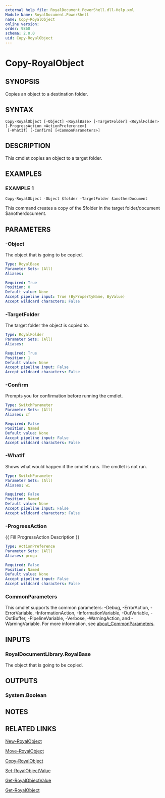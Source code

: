 ```yaml
---
external help file: RoyalDocument.PowerShell.dll-Help.xml
Module Name: RoyalDocument.PowerShell
name: Copy-RoyalObject
online version:
order: 9860
schema: 2.0.0
uid: Copy-RoyalObject
---
```


# Copy-RoyalObject

## SYNOPSIS
Copies an object to a destination folder.

## SYNTAX

```
Copy-RoyalObject [-Object] <RoyalBase> [-TargetFolder] <RoyalFolder> [-ProgressAction <ActionPreference>]
 [-WhatIf] [-Confirm] [<CommonParameters>]
```

## DESCRIPTION
This cmdlet copies an object to a target folder.

## EXAMPLES

### EXAMPLE 1
```
Copy-RoyalObject -Object $folder -TargetFolder $anotherDocument
```

This command creates a copy of the $folder in the target folder/document $anotherdocument.

## PARAMETERS

### -Object
The object that is going to be copied.

```yaml
Type: RoyalBase
Parameter Sets: (All)
Aliases:

Required: True
Position: 0
Default value: None
Accept pipeline input: True (ByPropertyName, ByValue)
Accept wildcard characters: False
```

### -TargetFolder
The target folder the object is copied to.

```yaml
Type: RoyalFolder
Parameter Sets: (All)
Aliases:

Required: True
Position: 1
Default value: None
Accept pipeline input: False
Accept wildcard characters: False
```

### -Confirm
Prompts you for confirmation before running the cmdlet.

```yaml
Type: SwitchParameter
Parameter Sets: (All)
Aliases: cf

Required: False
Position: Named
Default value: None
Accept pipeline input: False
Accept wildcard characters: False
```

### -WhatIf
Shows what would happen if the cmdlet runs.
The cmdlet is not run.

```yaml
Type: SwitchParameter
Parameter Sets: (All)
Aliases: wi

Required: False
Position: Named
Default value: None
Accept pipeline input: False
Accept wildcard characters: False
```

### -ProgressAction
{{ Fill ProgressAction Description }}

```yaml
Type: ActionPreference
Parameter Sets: (All)
Aliases: proga

Required: False
Position: Named
Default value: None
Accept pipeline input: False
Accept wildcard characters: False
```

### CommonParameters
This cmdlet supports the common parameters: -Debug, -ErrorAction, -ErrorVariable, -InformationAction, -InformationVariable, -OutVariable, -OutBuffer, -PipelineVariable, -Verbose, -WarningAction, and -WarningVariable. For more information, see [about_CommonParameters](http://go.microsoft.com/fwlink/?LinkID=113216).

## INPUTS

### RoyalDocumentLibrary.RoyalBase
The object that is going to be copied.

## OUTPUTS

### System.Boolean
## NOTES

## RELATED LINKS

[New-RoyalObject]()

[Move-RoyalObject]()

[Copy-RoyalObject]()

[Set-RoyalObjectValue]()

[Get-RoyalObjectValue]()

[Get-RoyalObject]()

